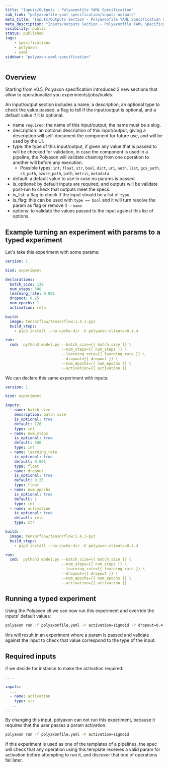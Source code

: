 ```yaml
---
title: "Inputs/Outputs - Polyaxonfile YAML Specification"
sub_link: "polyaxonfile-yaml-specification/inputs-outputs"
meta_title: "Inputs/Outputs Section - Polyaxonfile YAML Specification Sections - Polyaxon References"
meta_description: "Inputs/Outputs Section - Polyaxonfile YAML Specification Sections."
visibility: public
status: published
tags:
    - specifications
    - polyaxon
    - yaml
sidebar: "polyaxon-yaml-specification"
---
```


## Overview

Starting from v0.5, Polyaxon specification introduced 2 new sections that allow to operationalize you experiments/jobs/builds.


An input/output section includes a name, a description, an optional type to check the value passed, a flag to tell if the input/output is optional, and a default value if it is optional.

 * name `required`: the name of this input/output, the name must be a slug.
 * description: an optional description of this input/output, giving a description will self-document the component for future use, and will be used by the UI.
 * type: the type of this input/output, if given any value that is passed to will be checked for validation, 
    in case the component is used in a pipeline, the Polyaxon will validate chaining from one operation to another will before any execution.
    * Possible types: `int`, `float`, `str`, `bool`, `dict`, `uri`, `auth`, `list`, `gcs_path`, `s3_path`, `azure_path`, `path`, `metric`, `metadata`
 * default: a default value to use in case no params is passed.
 * is_optional: by default inputs are required, and outputs will be validate post-run to check that outputs meet the specs.  
 * is_list: a flag to check if the input should be a list of `type`.
 * is_flag: this can be used with `type == bool` and it will turn resolve the param as flag or remove it `--name`
 * options: to validate the values passed to the input against this list of options.
 

## Example turning an experiment with params to a typed experiment

Let's take this experiment with some params:

```yaml
version: 1

kind: experiment

declarations:
  batch_size: 128
  num_steps: 500
  learning_rate: 0.001
  dropout: 0.25
  num_epochs: 1
  activation: relu

build:
  image: tensorflow/tensorflow:1.4.1-py3
  build_steps:
    - pip3 install --no-cache-dir -U polyaxon-client==0.4.4

run:
  cmd:  python3 model.py --batch_size={{ batch_size }} \
                         --num_steps={{ num_steps }} \
                         --learning_rate={{ learning_rate }} \
                         --dropout={{ dropout }} \
                         --num_epochs={{ num_epochs }} \
                         --activation={{ activation }}

```

We can declare this same experiment with inputs:

```yaml
version: 1

kind: experiment

inputs:
  - name: batch_size
    description: batch size
    is_optional: true
    default: 128
    type: int
  - name: num_steps
    is_optional: true
    default: 500
    type: int
  - name: learning_rate
    is_optional: true
    default: 0.001
    type: float
  - name: dropout
    is_optional: true
    default: 0.25
    type: float
  - name: num_epochs
    is_optional: true
    default: 1
    type: int
  - name: activation
    is_optional: true
    default: relu
    type: str

build:
  image: tensorflow/tensorflow:1.4.1-py3
  build_steps:
    - pip3 install --no-cache-dir -U polyaxon-client==0.4.4

run:
  cmd:  python3 model.py --batch_size={{ batch_size }} \
                         --num_steps={{ num_steps }} \
                         --learning_rate={{ learning_rate }} \
                         --dropout={{ dropout }} \
                         --num_epochs={{ num_epochs }} \
                         --activation={{ activation }}
```

## Running a typed experiment

Using the Polyaxon cli we can now run this experiment and override the inputs' default values:

```bash
polyaxon run -f polyaxonfile.yaml -P activation=sigmoid -P dropout=0.4

``` 

this will result in an experiment where a param is passed and validate against the input to check that value correspond to the type of the input.

## Required inputs

if we decide for instance to make the activation required:

````yaml
....

inputs:
  ...
  - name: activation
    type: str
  ...
...
````

By changing this input, polyaxon can not run this experiment, because it requires that the user passes a param activation:


```bash
polyaxon run -f polyaxonfile.yaml -P activation=sigmoid
```

If this experiment is used as one of the templates of a pipelines, the spec will check that any operation using 
this template receives a valid param for activation before attempting to run it, and discover that one of operations fail later.
